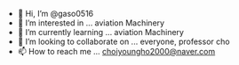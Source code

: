 - 👋 Hi, I’m @gaso0516
- 👀 I’m interested in ... aviation Machinery
- 🌱 I’m currently learning ... aviation Machinery
- 💞️ I’m looking to collaborate on ... everyone, professor cho
- 📫 How to reach me ... choiyoungho2000@naver.com

<!---
gaso0516/gaso0516 is a ✨ special ✨ repository because its `README.md` (this file) appears on your GitHub profile.
You can click the Preview link to take a look at your changes.
--->
